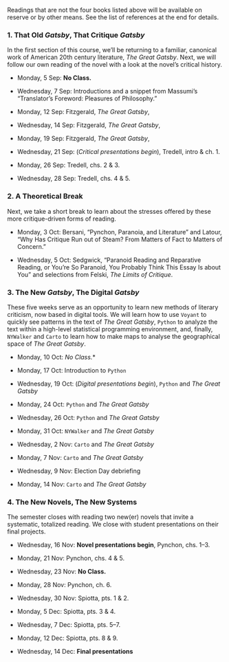 Readings that are not the four books listed above will be available on reserve
or by other means. See the list of references at the end for details.

### 1. That Old *Gatsby*, That Critique *Gatsby*

In the first section of this course, we’ll be returning to a familiar,
canonical work of American 20th century literature, *The Great Gatsby*. Next,
we will follow our own reading of the novel with a look at the novel’s critical
history. 

* Monday, 5 Sep: <strong>No Class.</strong>

* Wednesday, 7 Sep: Introductions and a snippet from Massumi’s “Translator’s Foreword: Pleasures of Philosophy.”

* Monday, 12 Sep: Fitzgerald, <em>The Great Gatsby</em>, 

* Wednesday, 14 Sep: Fitzgerald, <em>The Great Gatsby</em>,

* Monday, 19 Sep: Fitzgerald, <em>The Great Gatsby</em>,

* Wednesday, 21 Sep: (<em>Critical presentations begin</em>), Tredell, intro & ch. 1.

* Monday, 26 Sep: Tredell, chs. 2 & 3.

* Wednesday, 28 Sep: Tredell, chs. 4 & 5.

### 2. A Theoretical Break

Next, we take a short break to learn about the stresses offered by these more
critique-driven forms of reading.

* Monday, 3 Oct: Bersani, “Pynchon, Paranoia, and Literature” and Latour,
    “Why Has Critique Run out of Steam? From Matters of Fact to Matters of
    Concern.”

* Wednesday, 5 Oct: Sedgwick, “Paranoid Reading and Reparative Reading, or
    You’re So Paranoid, You Probably Think This Essay Is about You” and
    selections from Felski, <em>The Limits of Critique</em>.

### 3. The New *Gatsby*, The Digital *Gatsby*

These five weeks serve as an opportunity to learn new methods of literary
criticism, now based in digital tools. We will learn how to use `Voyant` to
quickly see patterns in the text of *The Great Gatsby*, `Python` to analyze the
text within a high-level statistical programming environment, and, finally,
`NYWalker` and `Carto` to learn how to make maps to analyse the geographical
space of *The Great Gatsby*.

* Monday, 10 Oct: *No Class.**

* Monday, 17 Oct: Introduction to <code>Python</code>

* Wednesday, 19 Oct: (<em>Digital presentations begin</em>), <code>Python</code> and <em>The Great Gatsby</em>

* Monday, 24 Oct: <code>Python</code> and <em>The Great Gatsby</em>

* Wednesday,  26 Oct: <code>Python</code> and <em>The Great Gatsby</em>

* Monday, 31 Oct: <code>NYWalker</code> and <em>The Great Gatsby</em>

* Wednesday, 2 Nov: <code>Carto</code> and <em>The Great Gatsby</em>

* Monday, 7 Nov: <code>Carto</code> and <em>The Great Gatsby</em>

* Wednesday, 9 Nov: Election Day debriefing

* Monday, 14 Nov: <code>Carto</code> and <em>The Great Gatsby</em>

### 4. The New Novels, The New Systems

The semester closes with reading two new(er) novels that invite a systematic,
totalized reading. We close with student presentations on their final projects.

* Wednesday, 16 Nov: <strong>Novel presentations begin</strong>, Pynchon, chs. 1–3.
  
* Monday, 21 Nov: Pynchon, chs. 4 \& 5.

* Wednesday, 23 Nov: <strong>No Class.</strong>

* Monday, 28 Nov: Pynchon, ch. 6.

* Wednesday, 30 Nov: Spiotta, pts. 1 \& 2.

* Monday, 5 Dec: Spiotta, pts. 3 \& 4.

* Wednesday, 7 Dec: Spiotta, pts. 5–7.

* Monday, 12 Dec: Spiotta, pts. 8 \& 9.

* Wednesday, 14 Dec: <strong>Final presentations</strong>
